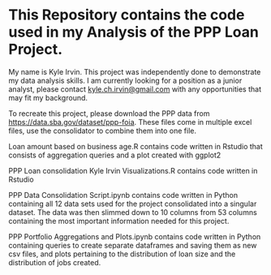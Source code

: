 # This Repository contains the code used in my Analysis of the PPP Loan Project.

My name is Kyle Irvin. This project was independently done to demonstrate my data analysis skills. I am currently looking for a position as a junior analyst, please contact kyle.ch.irvin@gmail.com with any opportunities that may fit my background.

To recreate this project, please download the PPP data from https://data.sba.gov/dataset/ppp-foia. These files come in multiple excel files, use the consolidator to combine them into one file.

Loan amount based on business age.R contains code written in Rstudio that consists of aggregation queries and a plot created with ggplot2

PPP Loan consolidation Kyle Irvin Visualizations.R contains code written in Rstudio 

PPP Data Consolidation Script.ipynb contains code written in Python containing all 12 data sets used for the project consolidated into a singular dataset. The data was then slimmed down to 10 columns from 53 columns containing the most important information needed for this project.

PPP Portfolio Aggregations and Plots.ipynb contains code written in Python containing queries to create separate dataframes and saving them as new csv files, and plots pertaining to the distribution of loan size and the distribution of jobs created. 
